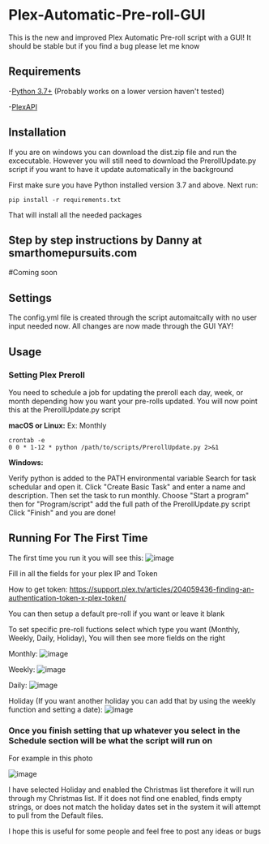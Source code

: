 # Plex-Automatic-Pre-roll-GUI
This is the new and improved Plex Automatic Pre-roll script with a GUI! It should be stable but if you find a bug please let me know


## Requirements
-[Python 3.7+](https://www.python.org/)
(Probably works on a lower version haven't tested)

-[PlexAPI](https://github.com/pkkid/python-plexapi)


## Installation
If you are on windows you can download the dist.zip file and run the excecutable. However you will still need to download the PrerollUpdate.py script if you want to have it update automatically in the background

First make sure you have Python installed version 3.7 and above. Next run:


```
pip install -r requirements.txt
```
That will install all the needed packages 

## Step by step instructions by Danny at smarthomepursuits.com

#Coming soon

## Settings
The config.yml file is created through the script automaitcally with no user input needed now. All changes are now made through the GUI YAY!


## Usage

### Setting Plex Preroll

You need to schedule a job for updating the preroll each day, week, or month depending how you want your pre-rolls updated.
You will now point this at the PrerollUpdate.py script 

**macOS or Linux:**
Ex: Monthly

```
crontab -e
0 0 * 1-12 * python /path/to/scripts/PrerollUpdate.py 2>&1
```

**Windows:**

Verify python is added to the PATH environmental variable
Search for task schedular and open it. Click "Create Basic Task" and enter a name and description. Then set the task to run monthly. Choose "Start a program" then for "Program/script" add the full path of the PrerollUpdate.py script Click "Finish" and you are done!


## Running For The First Time

The first time you run it you will see this:
![image](https://user-images.githubusercontent.com/75536101/146992593-a21866ea-7e3f-428c-8640-df197954819d.png)

Fill in all the fields for your plex IP and Token

How to get token: https://support.plex.tv/articles/204059436-finding-an-authentication-token-x-plex-token/ 

You can then setup a default pre-roll if you want or leave it blank

To set specific pre-roll fuctions select which type you want (Monthly, Weekly, Daily, Holiday), You will then see more fields on the right

Monthly:
![image](https://user-images.githubusercontent.com/75536101/146992956-baa1dd72-57e0-4aa2-bbdf-8cf4e75cd4be.png)

Weekly:
![image](https://user-images.githubusercontent.com/75536101/146993034-951f7bcc-6011-40a7-994b-1564cea961d1.png)

Daily:
![image](https://user-images.githubusercontent.com/75536101/146993063-d1dc0964-233c-4e11-8099-d5e9555b1497.png)

Holiday (If you want another holiday you can add that by using the weekly function and setting a date):
![image](https://user-images.githubusercontent.com/75536101/146993137-a99e4e79-0e4f-4348-b72a-6ffa19a370cc.png)

### Once you finish setting that up whatever you select in the Schedule section will be what the script will run on

For example in this photo

![image](https://user-images.githubusercontent.com/75536101/146993632-4decbe1e-d942-4c4a-b431-2bc68568f7c0.png)

I have selected Holiday and enabled the Christmas list therefore it will run through my Christmas list. If it does not find one enabled, finds empty strings, or does not match the holiday dates set in the system it will attempt to pull from the Default files.

I hope this is useful for some people and feel free to post any ideas or bugs
